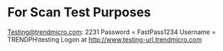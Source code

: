 # For Scan Test Purposes
Testing@trendmicro.com: 2231
Password = FastPass1234
Username = TRENDPH\testing
Logon at http://www.testing-url.trendmicro.com